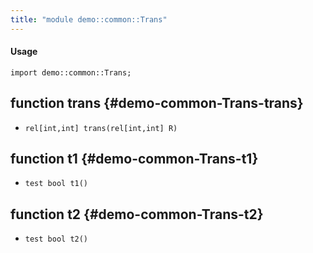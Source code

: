 ```yaml
---
title: "module demo::common::Trans"
---
```


#### Usage

`import demo::common::Trans;`


## function trans {#demo-common-Trans-trans}

* ``rel[int,int] trans(rel[int,int] R)``

## function t1 {#demo-common-Trans-t1}

* ``test bool t1()``

## function t2 {#demo-common-Trans-t2}

* ``test bool t2()``

